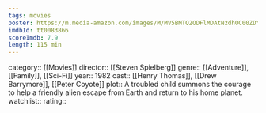 ```yaml
---
tags: movies
poster: https://m.media-amazon.com/images/M/MV5BMTQ2ODFlMDAtNzdhOC00ZDYzLWE3YTMtNDU4ZGFmZmJmYTczXkEyXkFqcGdeQXVyMTQxNzMzNDI@._V1_SX300.jpg
imdbId: tt0083866
scoreImdb: 7.9
length: 115 min
---
```


category:: [[Movies]]
director:: [[Steven Spielberg]]
genre:: [[Adventure]], [[Family]], [[Sci-Fi]]
year:: 1982
cast:: [[Henry Thomas]], [[Drew Barrymore]], [[Peter Coyote]]
plot:: A troubled child summons the courage to help a friendly alien escape from Earth and return to his home planet.
watchlist::
rating::
